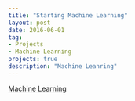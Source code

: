 ```yaml
---
title: "Starting Machine Learning"
layout: post
date: 2016-06-01
tag:
- Projects
- Machine Learning
projects: true
description: "Machine Leanring"
---
```


<a href="https://github.com/yifanchen/ML" target="_blank">Machine Learning</a>


